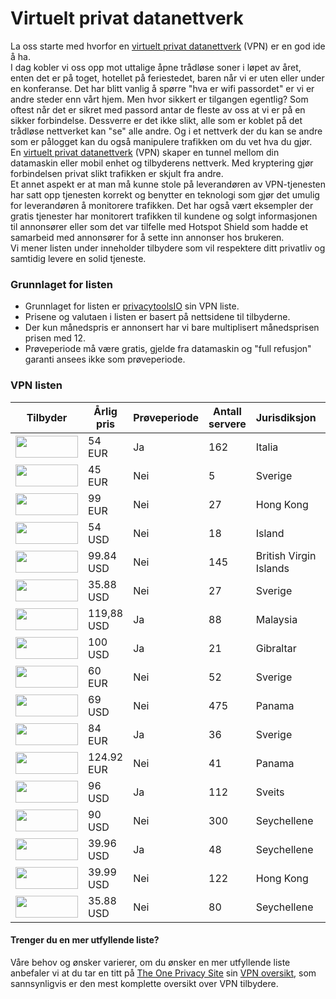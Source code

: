 # Virtuelt privat datanettverk

La oss starte med hvorfor en [virtuelt privat datanettverk](https://no.wikipedia.org/wiki/Virtual_private_network) (VPN) er en god ide å ha.  
I dag kobler vi oss opp mot uttalige åpne trådløse soner i løpet av året, enten det er på toget, hotellet på feriestedet, baren når vi er uten eller under en konferanse. Det har blitt vanlig å spørre "hva er wifi passordet" er vi er andre steder enn vårt hjem. Men hvor sikkert er tilgangen egentlig? Som oftest når det er sikret med passord antar de fleste av oss at vi er på en sikker forbindelse. Dessverre er det ikke slikt, alle som er koblet på det trådløse nettverket kan "se" alle andre.  Og i et nettverk der du kan se andre som er pålogget kan du også manipulere trafikken om du vet hva du gjør.  
En [virtuelt privat datanettverk](https://no.wikipedia.org/wiki/Virtual_private_network) (VPN) skaper en tunnel mellom din datamaskin eller mobil enhet og tilbyderens nettverk. Med kryptering gjør forbindelsen privat slikt trafikken er skjult fra andre.   
Et annet aspekt er at man må kunne stole på leverandøren av VPN-tjenesten har satt opp tjenesten korrekt og benytter en teknologi som gjør det umulig for leverandøren å monitorere trafikken. Det har også vært eksempler der gratis tjenester har monitorert trafikken til kundene og solgt informasjonen til annonsører eller som det var tilfelle med Hotspot Shield som hadde et samarbeid med annonsører for å sette inn annonser hos brukeren.    
Vi mener listen under inneholder tilbydere som vil respektere ditt privatliv og samtidig levere en solid tjeneste.  

### Grunnlaget for listen
* Grunnlaget for listen er [privacytoolsIO](https://www.privacytools.io/#vpn) sin VPN liste.  
* Prisene og valutaen i listen er basert på nettsidene til tilbyderne.  
* Der kun månedspris er annonsert har vi bare multiplisert månedsprisen prisen med 12.  
* Prøveperiode må være gratis, gjelde fra datamaskin og "full refusjon" garanti ansees ikke som prøveperiode.


### VPN listen
<table>
        <thead>
          <tr>
            <th>Tilbyder</th>
            <th min-width:150px>Årlig pris</th>
            <th>Prøveperiode</th>
            <th>Antall servere</th>
            <th>Jurisdiksjon</th>
            <th>Nettside</th>
          </tr>
        </thead>
        <tbody>
          <tr>
            <td data-value="AirVPN">
              <a href="https://airvpn.org/"><img src="img/vpn/AirVPN.gif" width="100" height="35"></a></td>
            <td>54 EUR</td>
            <td><span class="label label-success">Ja</span></td>
            <td>162</td>
            <td>Italia</td>
            <td><a href="https://airvpn.org/">AirVPN.org</a></td>
          </tr>
          <tr>
            <td data-value="AzireVPN">
              <a href="https://www.azirevpn.com/"><img src="img/vpn/AzireVPN.gif" width="100" height="35"></a>
            </td>
            <td>45 EUR</td>
            <td><span class="label label-warning">Nei</span></td>
            <td>5</td>
            <td>Sverige</td>
            <td><a href="https://www.azirevpn.com/">AzireVPN.com</a></td>
          </tr>
          <tr>
            <td data-value="blackVPN">
              <a href="https://www.blackvpn.com/"><img src="img/vpn/blackVPN.gif" width="100" height="35"></a>
            </td>
            <td>99 EUR</td>
            <td><span class="label label-warning">Nei</span></td>
            <td>27</td>
            <td> Hong Kong</td>
            <td><a href="https://www.blackvpn.com/">blackVPN.com</a></td>
          </tr>
          <tr>
            <td data-value="Cryptostorm">
              <a href="https://cryptostorm.is/"><img src="img/vpn/Cryptostorm.gif" width="100" height="35"></a>
            </td>
            <td>54 USD</td>
            <td><span class="label label-warning">Nei</span></td>
            <td>18</td>
            <td>Island</td>
            <td><a href="https://cryptostorm.is/">Cryptostorm.is</a></td>
          </tr>
          <tr>
            <td data-value="ExpressVPN">
              <a href="https://www.expressvpn.com/"><img src="img/vpn/ExpressVPN.gif" width="100" height="35"></a>
            </td>
            <td>99.84 USD</td>
            <td><span class="label label-warning">Nei</span></td>
            <td>145</td>
            <td>British Virgin Islands</td>
            <td><a href="https://www.expressvpn.com/">ExpressVPN.com</a></td>
          </tr>
          <tr>
            <td data-value="FrootVPN">
              <a href="https://www.frootvpn.com/"><img src="img/vpn/FrootVPN.gif" width="100" height="35"></a>
            </td>
            <td>35.88 USD</td>
            <td><span class="label label-warning">Nei</span></td>
            <td>27</td>
            <td>Sverige</td>
            <td><a href="https://www.frootvpn.com/">FrootVPN.com</a></td>
          </tr>
          <tr>
            <td data-value="hide.me">
              <a href="https://hide.me/"><img src="img/vpn/hide.me.gif" width="100" height="35"></a>
            </td>
            <td>119,88 USD</td>
            <td><span class="label label-success">Ja</span></td>
            <td>88</td>
            <td><span class="flag-icon flag-icon-my"></span> Malaysia</td>
            <td><a href="https://hide.me/">hide.me</a></td>
          </tr>
          <tr>
            <td data-value="IVPN">
              <a href="https://www.ivpn.net/"><img src="img/vpn/IVPN.gif" width="100" height="35"></a>
            </td>
            <td>100 USD</td>
            <td><span class="label label-success">Ja</span></td>
            <td>21</td>
            <td><span class="flag-icon flag-icon-gi"></span> Gibraltar</td>
            <td><a href="https://www.ivpn.net/">IVPN.net</a></td>
          </tr>
          <tr>
            <td data-value="Mullvad">
              <a href="https://mullvad.net/"><img src="img/vpn/Mullvad.gif" width="100" height="35"></a>
            </td>
            <td>60 EUR</td>
            <td><span class="label label-warning">Nei</span></td>
            <td>52</td>
            <td>Sverige</td>
            <td><a href="https://mullvad.net/">Mullvad.net</a></td>
          </tr>
          <tr>
            <td data-value="NordVPN">
              <a href="https://Nordvpn.com/"><img src="img/vpn/NordVPN.gif" width="100" height="35"></a>
            </td>
            <td>69 USD</td>
            <td><span class="label label-warning">Nei</span></td>
            <td>475</td>
            <td><span class="flag-icon flag-icon-pa"></span> Panama</td>
            <td><a href="https://Nordvpn.com/">NordVPN.com</a></td>
          </tr>
          <tr>
            <td data-value="OVPN.com">
              <a href="https://www.ovpn.com/"><img src="img/vpn/OVPN.gif" width="100" height="35"></a>
            </td>
            <td>84 EUR</td>
            <td><span class="label label-success">Ja</span></td>
            <td>36</td>
            <td>Sverige</td>
            <td><a href="https://www.ovpn.com/">OVPN.com</a></td>
          </tr>
          <tr>
            <td data-value="Perfect Privacy">
              <a href="https://www.perfect-privacy.com/"><img src="img/vpn/Perfect-Privacy.gif" width="100" height="35"></a>
            </td>
            <td>124.92 EUR</td>
            <td><span class="label label-warning">Nei</span></td>
            <td>41</td>
            <td><span class="flag-icon flag-icon-pa"></span> Panama</td>
            <td><a href="https://www.perfect-privacy.com/">Perfect-Privacy.com</a></td>
          </tr>
        <tr>
      <td data-value="ProtonVPN">
      <a href="https://protonvpn.com/"><img src="img/vpn/ProtonVPN.png" width="100" height="35"></a     >
      </td>
      <td>96 USD</td>
       <td><span class="label label-success">Ja</span></td>
      <td>112</td>
      <td>Sveits</td>
      <td><a href="https://protonvpn.com/">ProtonVPN.com</a></td>
      </tr>
          <tr>
            <td data-value="Proxy.sh">
              <a href="https://proxy.sh/"><img src="img/vpn/Proxy.sh.gif" width="100" height="35"></a>
            </td>
            <td>90 USD</td>
            <td><span class="label label-warning">Nei</span></td>
            <td>300</td>
            <td>Seychellene</td>
            <td><a href="https://proxy.sh/">Proxy.sh</a></td>
          </tr>
          <tr>
            <td data-value="Trust.Zone">
              <a href="https://trust.zone/"><img src="img/vpn/Trust.Zone.gif" width="100" height="35"></a>
            </td>
            <td>39.96 USD</td>
            <td><span class="label label-success">Ja</span></td>
            <td>48</td>
            <td>Seychellene</td>
            <td><a href="https://trust.zone/">Trust.Zone</a></td>
          </tr>
          <tr>
            <td data-value="VPN.ht">
              <a href="https://vpn.ht/"><img src="img/vpn/VPN.ht.gif" width="100" height="35"></a>
            </td>
            <td >39.99 USD</td>
            <td><span class="label label-warning">Nei</span></td>
            <td>122</td>
            <td><span class="flag-icon flag-icon-hk"></span> Hong Kong</td>
            <td><a href="https://vpn.ht/">VPN.ht</a></td>
          </tr>
          <tr>
            <td data-value="VPNTunnel">
              <a href="https://vpntunnel.com/"><img src="img/vpn/VPNTunnel.gif" width="100" height="35"></a>
            </td>
            <td>35.88 USD</td>
            <td><span class="label label-warning">Nei</span></td>
            <td>80</td>
            <td>Seychellene</td>
            <td><a href="https://vpntunnel.com/">VPNTunnel.com</a></td>
          </tr>
        </tbody>
      </table>


#### Trenger du en mer utfyllende liste?  
Våre behov og ønsker varierer, om du ønsker en mer utfyllende liste anbefaler vi at du tar en titt på [The One Privacy Site](https://thatoneprivacysite.net) sin [VPN oversikt](https://thatoneprivacysite.net/vpn-comparison-chart/), som sannsynligvis er den mest komplette oversikt over VPN tilbydere.
